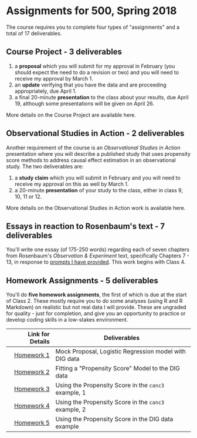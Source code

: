 # Assignments for 500, Spring 2018

The course requires you to complete four types of "assignments" and a total of 17 deliverables.

## Course Project - 3 deliverables

1. a **proposal** which you will submit for my approval in February (you should expect the need to do a revision or two) and you will need to receive my approval by March 1.
2. an **update** verifying that you have the data and are proceeding appropriately, due April 1.
3. a final 20-minute **presentation** to the class about your results, due April 19, although some presentations will be given on April 26.

More details on the Course Project are available here.

## Observational Studies in Action - 2 deliverables

Another requirement of the course is an *Observational Studies in Action* presentation where you will describe a published study that uses propensity score methods to address causal effect estimation in an observational study. The two deliverables are:

1. a **study claim** which you will submit in February and you will need to receive my approval on this as well by March 1.
2. a 20-minute **presentation** of your study to the class, either in class 9, 10, 11 or 12.

More details on the Observational Studies in Action work is available here.

## Essays in reaction to Rosenbaum's text - 7 deliverables

You'll write one essay (of 175-250 words) regarding each of seven chapters from Rosenbaum's *Observation & Experiment* text, specifically Chapters 7 - 13, in response to [prompts I have provided](https://github.com/THOMASELOVE/500-2018/blob/master/assignments/essayprompts.md). This work begins with Class 4. 

## Homework Assignments - 5 deliverables

You'll do **five homework assignments**, the first of which is due at the start of Class 2. These mostly require you to do some analyses (using R and R Markdown) on realistic but not real data I will provide. These are ungraded for quality - just for completion, and give you an opportunity to practice or develop coding skills in a low-stakes environment. 

Link for Details   | Deliverables
-----------: | --------------------------------------------------------------------------
[Homework 1](https://github.com/THOMASELOVE/500-2018/tree/master/assignments/homework1) | Mock Proposal, Logistic Regression model with DIG data
[Homework 2](https://github.com/THOMASELOVE/500-2018/tree/master/assignments/homework2) | Fitting a "Propensity Score" Model to the DIG data
[Homework 3](https://github.com/THOMASELOVE/500-2018/tree/master/assignments/homework3) | Using the Propensity Score in the `canc3` example, 1
[Homework 4](https://github.com/THOMASELOVE/500-2018/tree/master/assignments/homework4) | Using the Propensity Score in the `canc3` example, 2
[Homework 5](https://github.com/THOMASELOVE/500-2018/tree/master/assignments/homework5) | Using the Propensity Score in the DIG data example
